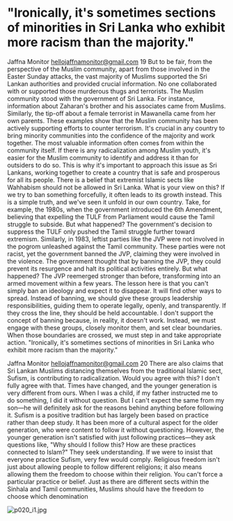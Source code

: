 # "Ironically, it's sometimes sections of minorities in Sri Lanka who exhibit more racism than the majority."

Jaffna Monitor
hellojaffnamonitor@gmail.com
19
But to be fair, from the perspective of the 
Muslim community, apart from those 
involved in the Easter Sunday attacks, the vast 
majority of Muslims supported the Sri Lankan 
authorities and provided crucial information. 
No one collaborated with or supported those 
murderous thugs and terrorists. The Muslim 
community stood with the government of Sri 
Lanka.
For instance, information about Zaharan's 
brother and his associates came from Muslims. 
Similarly, the tip-off about a female terrorist in 
Mawanella came from her own parents. These 
examples show that the Muslim community 
has been actively supporting efforts to counter 
terrorism.
It's crucial in any country to bring minority 
communities into the confidence of the 
majority and work together. The most valuable 
information often comes from within the 
community itself. If there is any radicalization 
among Muslim youth, it's easier for the 
Muslim community to identify and address it 
than for outsiders to do so.
This is why it's important to approach this 
issue as Sri Lankans, working together to 
create a  country that is safe and prosperous for 
all its people.
There is a belief that extremist Islamic 
sects like Wahhabism should not be 
allowed in Sri Lanka. What is your 
view on this?
If we try to ban something forcefully, it 
often leads to its growth instead. This is a 
simple truth, and we've seen it unfold in our 
own country. Take, for example, the 1980s, 
when the government introduced the 6th 
Amendment, believing that expelling the 
TULF from Parliament would cause the Tamil 
struggle to subside. But what happened? The 
government's decision to suppress the TULF 
only pushed the Tamil struggle further toward 
extremism.
Similarly, in 1983, leftist parties like the JVP 
were not involved in the pogrom unleashed 
against the Tamil community. These parties 
were not racist, yet the government banned 
the JVP, claiming they were involved in 
the violence. The government thought that 
by banning the JVP, they could prevent its 
resurgence and halt its political activities 
entirely. But what happened? The JVP 
reemerged stronger than before, transforming 
into an armed movement within a few
years.
The lesson here is that you can't simply ban an 
ideology and expect it to disappear. It will find
other ways to spread. Instead of banning, 
we should give these groups leadership 
responsibilities, guiding them to operate 
legally, openly, and transparently. If they cross 
the line, they should be held accountable. I 
don't support the concept of banning because, 
in reality, it doesn't work. Instead, we must 
engage with these groups, closely monitor 
them, and set clear boundaries. When those 
boundaries are crossed, we must step in and 
take appropriate action.
"Ironically, it's sometimes sections of 
minorities in Sri Lanka who exhibit more 
racism than the majority."

Jaffna Monitor
hellojaffnamonitor@gmail.com
20
There are also claims that Sri Lankan 
Muslims distancing themselves from 
the traditional Islamic sect, Sufism, is 
contributing to radicalization. Would 
you agree with this?
I don't fully agree with that. Times have 
changed, and the younger generation is very 
different from ours. When I was a child, if my 
father instructed me to do something, I did it 
without question. But I can't expect the same 
from my son—he will definitely ask for the 
reasons behind anything before following it.
Sufism is a positive tradition but has largely 
been based on practice rather than deep study. 
It has been more of a cultural aspect for the 
older generation, who were content to follow 
it without questioning. However, the younger 
generation isn't satisfied with just following 
practices—they ask questions like, "Why 
should I follow this? How are these practices 
connected to Islam?" They seek understanding.
If we were to insist that everyone practice 
Sufism, very few would comply. Religious 
freedom isn't just about allowing people 
to follow different religions; it also means 
allowing them the freedom to choose 
within their religion. You can't force a 
particular practice or belief. Just as there 
are different sects within the Sinhala and 
Tamil communities, Muslims should have 
the freedom to choose which denomination

![p020_i1.jpg](images_out/009_ironically_its_sometimes_sections_of_minorities_in/p020_i1.jpg)

